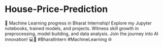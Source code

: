 # House-Price-Prediction
🚀 Machine Learning progress in Bharat Internship! Explore my Jupyter notebooks, trained models, and projects. Witness skill growth in preprocessing, model building, and data analysis. Join the journey into AI innovation! 💻🤖 #BharatIntern #MachineLearning 🌐
